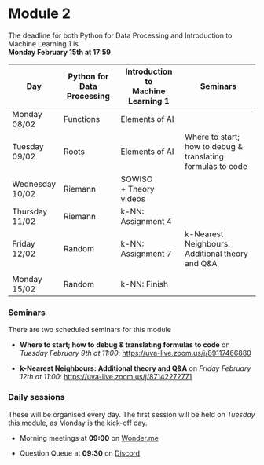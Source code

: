 
# Module 2

The deadline for both Python for Data Processing and Introduction to Machine Learning 1 is<br>**Monday February 15th at 17:59**

| Day                | Python for<br>Data Processing | Introduction to<br>Machine Learning 1 | Seminars                                                           |
|--------------------|-------------------------------|---------------------------------------|--------------------------------------------------------------------|
| Monday<br>08/02    | Functions                     | Elements of AI                        |                                                                    |
| Tuesday<br>09/02   | Roots                         | Elements of AI                        | Where to start; how to debug &<br>translating formulas to code     |
| Wednesday<br>10/02 | Riemann                       | SOWISO<br>+ Theory videos             |                                                                    |
| Thursday<br>11/02  | Riemann                       | k-NN: Assignment 4                    |                                                                    |
| Friday<br>12/02    | Random                        | k-NN: Assignment 7                    | k-Nearest Neighbours:<br>Additional theory and Q&A                 |
|                    |                               |                                       |                                                                    |
| Monday<br>15/02    | Random                        | k-NN: Finish                          |                                                                    |

### Seminars

There are two scheduled seminars for this module

* **Where to start; how to debug & translating formulas to code** on *Tuesday February 9th at 11:00*: <https://uva-live.zoom.us/j/89117466880>

* **k-Nearest Neighbours: Additional theory and Q&A** on *Friday February 12th at 11:00*: <https://uva-live.zoom.us/j/87142272771>

### Daily sessions

These will be organised every day. The first session will be held on *Tuesday* this module, as Monday is the kick-off day.

* Morning meetings at **09:00** on [Wonder.me](https://www.wonder.me/r?id=c6cdcb4d-7901-44dc-9b9f-fe90898c22a5)

* Question Queue at **09:30** on [Discord](https://discord.gg/y9BVSck5z5)

